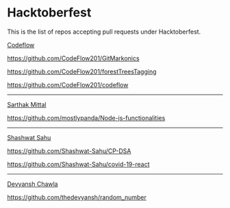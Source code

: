 # Hacktoberfest
This is the list of repos accepting pull requests under Hacktoberfest.

[Codeflow](https://www.github.com/codeflow201)

https://github.com/CodeFlow201/GitMarkonics

https://github.com/CodeFlow201/forestTreesTagging

https://github.com/CodeFlow201/codeflow
<hr>

[Sarthak Mittal](https://github.com/mostlypanda)

https://github.com/mostlypanda/Node-js-functionalities

<hr>

[Shashwat Sahu](https://github.com/Shashwat-Sahu)

https://github.com/Shashwat-Sahu/CP-DSA


https://github.com/Shashwat-Sahu/covid-19-react
<hr>

[Devyansh Chawla](https://github.com/thedevyansh)

https://github.com/thedevyansh/random_number


